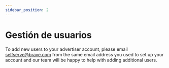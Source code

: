 ```yaml
---
sidebar_position: 2
---
```


# Gestión de usuarios

To add new users to your advertiser account, please email [selfserve@brave.com](mailto:selfserve@brave.com) from the same email address you used to set up your account and our team will be happy to help with adding additional users.
